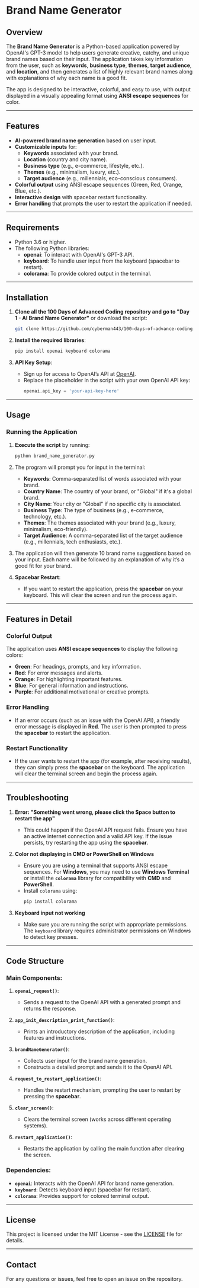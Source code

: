 # Brand Name Generator

## Overview

The **Brand Name Generator** is a Python-based application powered by OpenAI's GPT-3 model to help users generate creative, catchy, and unique brand names based on their input. The application takes key information from the user, such as **keywords**, **business type**, **themes**, **target audience**, and **location**, and then generates a list of highly relevant brand names along with explanations of why each name is a good fit.

The app is designed to be interactive, colorful, and easy to use, with output displayed in a visually appealing format using **ANSI escape sequences** for color.

---

## Features

- **AI-powered brand name generation** based on user input.
- **Customizable inputs** for:
  - **Keywords** associated with your brand.
  - **Location** (country and city name).
  - **Business type** (e.g., e-commerce, lifestyle, etc.).
  - **Themes** (e.g., minimalism, luxury, etc.).
  - **Target audience** (e.g., millennials, eco-conscious consumers).
- **Colorful output** using ANSI escape sequences (Green, Red, Orange, Blue, etc.).
- **Interactive design** with spacebar restart functionality.
- **Error handling** that prompts the user to restart the application if needed.

---

## Requirements

- Python 3.6 or higher.
- The following Python libraries:
  - **openai**: To interact with OpenAI's GPT-3 API.
  - **keyboard**: To handle user input from the keyboard (spacebar to restart).
  - **colorama**: To provide colored output in the terminal.

---

## Installation

1. **Clone all the 100 Days of Advanced Coding repository and go to "Day 1 - AI Brand Name Generator"** or download the script:

    ```bash
    git clone https://github.com/cyberman443/100-days-of-advance-coding.git
    ```

2. **Install the required libraries**:

    ```bash
    pip install openai keyboard colorama
    ```

3. **API Key Setup**:
    - Sign up for access to OpenAI’s API at [OpenAI](https://openai.com/).
    - Replace the placeholder in the script with your own OpenAI API key:
      ```python
      openai.api_key = 'your-api-key-here'
      ```

---

## Usage

### Running the Application

1. **Execute the script** by running:

    ```bash
    python brand_name_generator.py
    ```

2. The program will prompt you for input in the terminal:
    - **Keywords**: Comma-separated list of words associated with your brand.
    - **Country Name**: The country of your brand, or "Global" if it's a global brand.
    - **City Name**: Your city or "Global" if no specific city is associated.
    - **Business Type**: The type of business (e.g., e-commerce, technology, etc.).
    - **Themes**: The themes associated with your brand (e.g., luxury, minimalism, eco-friendly).
    - **Target Audience**: A comma-separated list of the target audience (e.g., millennials, tech enthusiasts, etc.).

3. The application will then generate 10 brand name suggestions based on your input. Each name will be followed by an explanation of why it’s a good fit for your brand.

4. **Spacebar Restart**:
    - If you want to restart the application, press the **spacebar** on your keyboard. This will clear the screen and run the process again.

---

## Features in Detail

### Colorful Output

The application uses **ANSI escape sequences** to display the following colors:

- **Green**: For headings, prompts, and key information.
- **Red**: For error messages and alerts.
- **Orange**: For highlighting important features.
- **Blue**: For general information and instructions.
- **Purple**: For additional motivational or creative prompts.

### Error Handling

- If an error occurs (such as an issue with the OpenAI API), a friendly error message is displayed in **Red**. The user is then prompted to press the **spacebar** to restart the application.

### Restart Functionality

- If the user wants to restart the app (for example, after receiving results), they can simply press the **spacebar** on the keyboard. The application will clear the terminal screen and begin the process again.

---

## Troubleshooting

1. **Error: "Something went wrong, please click the Space button to restart the app"**
   - This could happen if the OpenAI API request fails. Ensure you have an active internet connection and a valid API key. If the issue persists, try restarting the app using the **spacebar**.

2. **Color not displaying in CMD or PowerShell on Windows**
   - Ensure you are using a terminal that supports ANSI escape sequences. For **Windows**, you may need to use **Windows Terminal** or install the **`colorama`** library for compatibility with **CMD** and **PowerShell**.
   - Install `colorama` using: 
     ```bash
     pip install colorama
     ```

3. **Keyboard input not working**
   - Make sure you are running the script with appropriate permissions. The `keyboard` library requires administrator permissions on Windows to detect key presses.

---

## Code Structure

### Main Components:

1. **`openai_request()`**:
   - Sends a request to the OpenAI API with a generated prompt and returns the response.
   
2. **`app_init_description_print_function()`**:
   - Prints an introductory description of the application, including features and instructions.

3. **`brandNameGenerator()`**:
   - Collects user input for the brand name generation.
   - Constructs a detailed prompt and sends it to the OpenAI API.
   
4. **`request_to_restart_application()`**:
   - Handles the restart mechanism, prompting the user to restart by pressing the **spacebar**.

5. **`clear_screen()`**:
   - Clears the terminal screen (works across different operating systems).

6. **`restart_application()`**:
   - Restarts the application by calling the main function after clearing the screen.

### Dependencies:
- **`openai`**: Interacts with the OpenAI API for brand name generation.
- **`keyboard`**: Detects keyboard input (spacebar for restart).
- **`colorama`**: Provides support for colored terminal output.

---

## License

This project is licensed under the MIT License - see the [LICENSE](LICENSE) file for details.

---

## Contact

For any questions or issues, feel free to open an issue on the repository.
